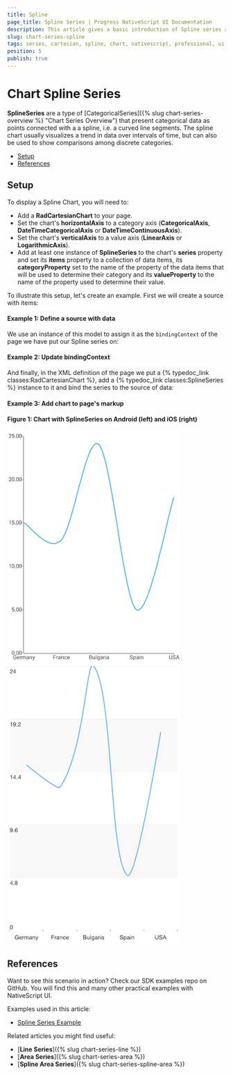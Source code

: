 ```yaml
---
title: Spline
page_title: Spline Series | Progress NativeScript UI Documentation
description: This article gives a basic introduction of Spline series and continues with a sample scenario of how Spline series are used.
slug: chart-series-spline
tags: series, cartesian, spline, chart, nativescript, professional, ui
position: 5
publish: true
---
```


# Chart Spline Series

**SplineSeries** are a type of [CategoricalSeries]({% slug chart-series-overview %} "Chart Series Overview") that present categorical data as points connected with a a spline, i.e. a curved line segments. The spline chart usually visualizes a trend in data over intervals of time, but can also be used to show comparisons among discrete categories.

* [Setup](#setup)
* [References](#references)

## Setup

To display a Spline Chart, you will need to:
- Add a **RadCartesianChart** to your page.
- Set the chart's **horizontalAxis** to a category axis (**CategoricalAxis**, **DateTimeCategoricalAxis** or **DateTimeContinuousAxis**).
- Set the chart's **verticalAxis** to a value axis (**LinearAxis** or **LogarithmicAxis**).
- Add at least one instance of **SplineSeries**  to the chart's **series** property and set its **items** property to a collection of data items, its **categoryProperty** set to the name of the property of the data items that will be used to determine their category and its **valueProperty** to the name of the property used to determine their value.

To illustrate this setup, let's create an example. First we will create a source with items:
 
#### Example 1: Define a source with data

<snippet id='categorical-source-ts'/>

We use an instance of this model to assign it as the `bindingContext` of the page we have put our Spline series on:

#### Example 2: Update bindingContext

<snippet id='spline-series-binding-context'/>

And finally, in the XML definition of the page we put a {% typedoc_link classes:RadCartesianChart %}, add a {% typedoc_link classes:SplineSeries %} instance to it and bind the series to the source of data:

#### Example 3: Add chart to page's markup

<snippet id='spline-series-xml'/>

#### Figure 1: Chart with SplineSeries on Android (left) and iOS (right)

![Cartesian chart: Spline series](../../../../img/ns_ui/spline_series_android.png "Spline series on Android.") ![Cartesian chart: Spline series](../../../../img/ns_ui/spline_series_ios.png "Spline series on iOS.")

## References

Want to see this scenario in action?
Check our SDK examples repo on GitHub. You will find this and many other practical examples with NativeScript UI.

Examples used in this article:

* [Spline Series Example](https://github.com/NativeScript/nativescript-ui-samples/tree/master/chart/app/examples/series/line)

Related articles you might find useful:

* [**Line Series**]({% slug chart-series-line %})
* [**Area Series**]({% slug chart-series-area %})
* [**Spline Area Series**]({% slug chart-series-spline-area %})
